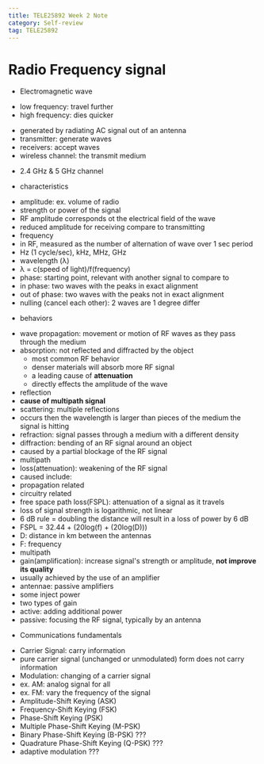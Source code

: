 ```yaml
---
title: TELE25892 Week 2 Note
category: Self-review
tag: TELE25892
---
```


# Radio Frequency signal
* Electromagnetic wave
 - low frequency: travel further
 - high frequency: dies quicker
* generated by radiating AC signal out of an antenna
* transmitter: generate waves
* receivers: accept waves
* wireless channel: the transmit medium
 - 2.4 GHz & 5 GHz channel
* characteristics
 - amplitude: ex. volume of radio
  - strength or power of the signal
  - RF amplitude corresponds ot the electrical field of the wave
  - reduced amplitude for receiving compare to transmitting
 - frequency
  - in RF, measured as the number of alternation of wave over 1 sec period
   - Hz (1 cycle/sec), kHz, MHz, GHz
 - wavelength (λ)
  - λ = c(speed of light)/f(frequency)
 - phase: starting point, relevant with another signal to compare to
  - in phase: two waves with the peaks in exact alignment
  - out of phase: two waves with the peaks not in exact alignment
  - nulling (cancel each other): 2 waves are 1 degree differ
* behaviors
 - wave propagation: movement or motion of RF waves as they pass through the medium
 - absorption: not reflected and diffracted by the object
   - most common RF behavior
   - denser materials will absorb more RF signal
   - a leading cause of **attenuation**
   - directly effects the amplitude of the wave
 - reflection
  - **cause of multipath signal**
 - scattering: multiple reflections
  - occurs then the wavelength is larger than pieces of the medium the signal is hitting
 - refraction: signal passes through a medium with a different density
 - diffraction: bending of an RF signal around an object
  - caused by a partial blockage of the RF signal
 - multipath
 - loss(attenuation): weakening of the RF signal
  - caused include:
   - propagation related
   - circuitry related
 - free space path loss(FSPL): attenuation of a signal as it travels
  - loss of signal strength is logarithmic, not linear
  - 6 dB rule = doubling the distance will result in a loss of power by 6 dB
  - FSPL = 32.44 + (20log(f) + (20log(D)))
   - D: distance in km between the antennas
   - F: frequency
 - multipath
 - gain(amplification): increase signal's strength or amplitude, **not improve its quality**
  - usually achieved by the use of an amplifier
   - antennae: passive amplifiers
   - some inject power
  - two types of gain
   - active: adding additional power
   - passive: focusing the RF signal, typically by an antenna
* Communications fundamentals
 - Carrier Signal: carry information
  - pure carrier signal (unchanged or unmodulated) form does not carry information
 - Modulation: changing of a carrier signal
  - ex. AM: analog signal for all
  - ex. FM: vary the frequency of the signal
 - Amplitude-Shift Keying (ASK)
 - Frequency-Shift Keying (FSK)
 - Phase-Shift Keying (PSK)
 - Multiple Phase-Shift Keying (M-PSK)
 - Binary Phase-Shift Keying (B-PSK) ???
 - Quadrature Phase-Shift Keying (Q-PSK) ???
 - adaptive modulation ???
 
